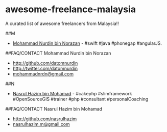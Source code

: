 # awesome-freelance-malaysia
A curated list of awesome freelancers from Malaysia!!

##M
* [Mohammad Nurdin bin Norazan](http://www.revivalx.com/my/) - #swift #java #phonegap #angularJS.

##FAQ/CONTACT
Mohammad Nurdin bin Norazan

- http://github.com/datomnurdin
- http://twitter.com/datomnurdin
- mohammadnrdn@gmail.com

##N
* [Nasrul Hazim bin Mohamad](http://nasrulhazim.com) - #cakephp #slimframework #OpenSourceGIS #trainer #php #consultant #personalCoaching

##FAQ/CONTACT
Nasrul Hazim bin Mohamad

- http://github.com/nasrulhazim
- nasrulhazim.m@gmail.com
